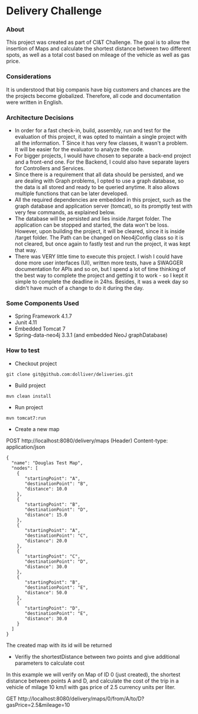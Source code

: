 # Delivery Challenge

### About

This project was created as part of CI&T Challenge.
The goal is to allow the insertion of Maps and calculate the shortest distance between two different spots, as well as a total cost based on mileage of the vehicle as well as gas price.

### Considerations

It is understood that big companis have big customers and chances are the the projects become globalized. Therefore, all code and documentation were written in English.

### Architecture Decisions

- In order for a fast check-in, build, assembly, run and test for the evaluation of this project, it was opted to maintain a single project with all the information. T Since it has very few classes, it wasn't a problem. It will be easier for the evaluator to analyze the code.
- For bigger projects, I would have chosen to separate a back-end project and a front-end one. For the Backend, I could also have separate layers for Controllers and Services.
- Since there is a requirement that all data should be persisted, and we are dealing with Graph problems, I opted to use a graph database, so the data is all stored and ready to be queried anytime. It also allows multiple functions that can be later developed.
- All the required dependencies are embedded in this project, such as the graph database and application server (tomcat), so its promptly test with very few commands, as explained below.
- The database will be persisted and lies inside /target folder. The application can be stopped and started, the data won't be loss. However, upon building the project, it will be cleared, since it is inside /target folder. The Path can be changed on Neo4jConfig class so it is not cleared, but once again to fastly test and run the project, it was kept that way.
- There was VERY little time to execute this project. I wish I could have done more user interfaces (UI), written more tests, have a SWAGGER documentation for APIs and so on, but I spend a lot of time thinking of the best way to complete the project and getting it to work - so I kept it simple to complete the deadline in 24hs. Besides, it was a week day so didn't have much of a change to do it during the day.

### Some Components Used
- Spring Framework 4.1.7
- Junit  4.11
- Embedded Tomcat 7
- Spring-data-neo4j 3.3.1  (and embedded NeoJ graphDatabase)


### How to test
- Checkout project
```
git clone git@github.com:dolliver/deliveries.git
```

- Build project
```
mvn clean install
```

- Run project
```
mvn tomcat7:run
```

- Create a new map

POST http://localhost:8080/delivery/maps
(Header) Content-type: application/json
```
{
  "name": "Douglas Test Map",
  "nodes": [
    {
       "startingPoint": "A",
       "destinationPoint": "B",
       "distance": 10.0
    },
    {
       "startingPoint": "B",
       "destinationPoint": "D",
       "distance": 15.0
    },
    {
       "startingPoint": "A",
       "destinationPoint": "C",
       "distance": 20.0
    },
    {
       "startingPoint": "C",
       "destinationPoint": "D",
       "distance": 30.0
    },
    {
       "startingPoint": "B",
       "destinationPoint": "E",
       "distance": 50.0
    },   
    {
       "startingPoint": "D",
       "destinationPoint": "E",
       "distance": 30.0
    }        
  ]
}
```

The created map with its id will be returned

- Verifiy the shortestDistance between two points and give additional parameters to calculate cost

In this example we will verify on Map of ID 0  (just created), the shortest distance between points A and D, and calculate the cost of the trip in a vehicle of milage 10 km/l with gas price of 2.5 currency units per liter.

GET http://localhost:8080/delivery/maps/0/from/A/to/D?gasPrice=2.5&mileage=10



